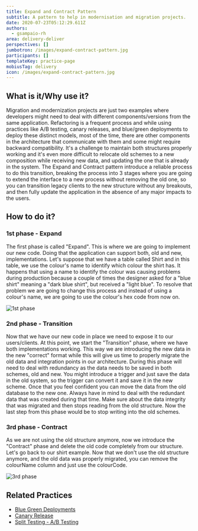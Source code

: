 ```yaml
---
title: Expand and Contract Pattern
subtitle: A pattern to help in modernisation and migration projects.
date: 2020-07-23T05:12:29.611Z
authors:
  - gsampaio-rh
area: delivery-deliver
perspectives: []
jumbotron: /images/expand-contract-pattern.jpg
participants: []
templateKey: practice-page
mobiusTag: delivery
icon: /images/expand-contract-pattern.jpg
---
```

## What is it/Why use it?

Migration and modernization projects are just two examples where developers might need to deal with different components/versions from the same application. Refactoring is a frequent process and while using practices like A/B testing, canary releases, and blue/green deployments to deploy these distinct models, most of the time, there are other components in the architecture that communicate with them and some might require backward compatibility. It's a challenge to maintain both structures properly working and it's even more difficult to relocate old schemes to a new composition while receiving new data, and updating the one that is already in the system. The Expand and Contract pattern introduce a reliable process to do this transition, breaking the process into 3 stages where you are going to extend the interface to a new process without removing the old one, so you can transition legacy clients to the new structure without any breakouts, and then fully update the application in the absence of any major impacts to the users.

## How to do it?

### 1st phase - Expand 

The first phase is called "Expand". This is where we are going to implement our new code. Doing that the application can support both, old and new, implementations. Let's suppose that we have a table called Shirt and in this table, we use the colour's name to identify which colour the shirt has. It happens that using a name to identify the colour was causing problems during production because a couple of times the designer asked for a "blue shirt" meaning a "dark blue shirt", but received a "light blue". To resolve that problem we are going to change this process and instead of using a colour's name, we are going to use the colour's hex code from now on.

![1st phase](/images/expand-contract-pattern-1-.jpg "Expand phase")

### 2nd phase - Transition 

Now that we have our new code in place we need to expose it to our users/clients. At this point, we start the "Transition" phase, where we have both implementations working. This way we are introducing the new data in the new "correct" format while this will give us time to properly migrate the old data and integration points in our architecture. During this phase will need to deal with redundancy as the data needs to be saved in both schemes, old and new. You might introduce a trigger and just save the data in the old system, so the trigger can convert it and save it in the new scheme. Once that you feel confident you can move the data from the old database to the new one. Always have in mind to deal with the redundant data that was created during that time. Make sure about the data integrity that was migrated and then stops reading from the old structure. Now the last step from this phase would be to stop writing into the old schemes.

### 3rd phase - Contract 

As we are not using the old structure anymore, now we introduce the "Contract" phase and delete the old code completely from our structure. Let's go back to our shirt example. Now that we don't use the old structure anymore, and the old data was properly migrated, you can remove the colourName column and just use the colourCode.

![3rd phase](/images/expand-contract-pattern-2-.jpg "Contract phase")

## Related Practices



* [Blue Green Deployments](https://openpracticelibrary.com/practice/blue-green-deployments/)
* [Canary Release](https://openpracticelibrary.com/practice/canary-release/)
* [Split Testing - A/B Testing](https://openpracticelibrary.com/practice/split-testing-a-b-testing/)